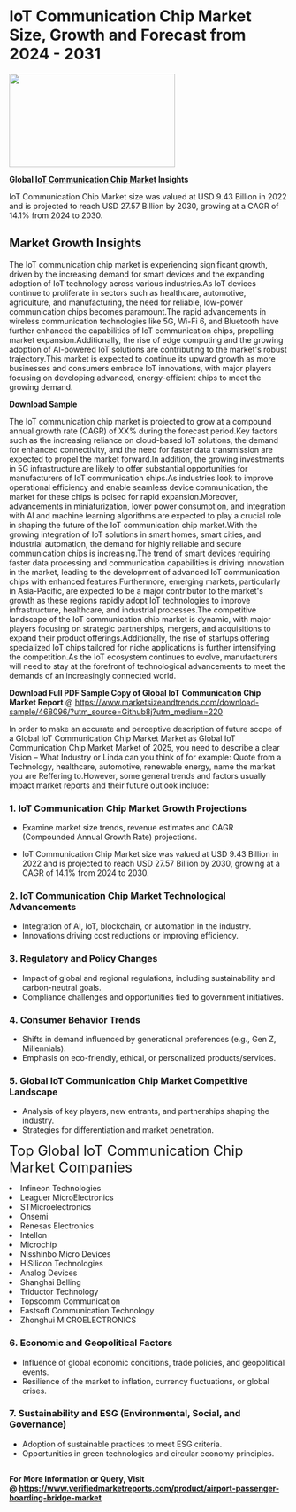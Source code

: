 <H1>IoT Communication Chip Market Size, Growth and Forecast from 2024 - 2031</H1><img class="aligncenter size-medium wp-image-584254" src="https://thirdeyenews.in/wp-content/uploads/2024/09/Global-Market-Research-300x168.jpeg" alt="" width="300" height="168" /><p><strong>Global&nbsp;<a href="https://www.marketsizeandtrends.com/download-sample/468096/?utm_source=Github8j?utm_medium=220">IoT Communication Chip Market</a> Insights</strong></p><p>IoT Communication Chip Market size was valued at USD 9.43 Billion in 2022 and is projected to reach USD 27.57 Billion by 2030, growing at a CAGR of 14.1% from 2024 to 2030.</p><p><h2>Market Growth Insights</h2> <p>The IoT communication chip market is experiencing significant growth, driven by the increasing demand for smart devices and the expanding adoption of IoT technology across various industries.As IoT devices continue to proliferate in sectors such as healthcare, automotive, agriculture, and manufacturing, the need for reliable, low-power communication chips becomes paramount.The rapid advancements in wireless communication technologies like 5G, Wi-Fi 6, and Bluetooth have further enhanced the capabilities of IoT communication chips, propelling market expansion.Additionally, the rise of edge computing and the growing adoption of AI-powered IoT solutions are contributing to the market's robust trajectory.This market is expected to continue its upward growth as more businesses and consumers embrace IoT innovations, with major players focusing on developing advanced, energy-efficient chips to meet the growing demand.</p> <p><strong>Download Sample</strong></p> <p>The IoT communication chip market is projected to grow at a compound annual growth rate (CAGR) of XX% during the forecast period.Key factors such as the increasing reliance on cloud-based IoT solutions, the demand for enhanced connectivity, and the need for faster data transmission are expected to propel the market forward.In addition, the growing investments in 5G infrastructure are likely to offer substantial opportunities for manufacturers of IoT communication chips.As industries look to improve operational efficiency and enable seamless device communication, the market for these chips is poised for rapid expansion.Moreover, advancements in miniaturization, lower power consumption, and integration with AI and machine learning algorithms are expected to play a crucial role in shaping the future of the IoT communication chip market.With the growing integration of IoT solutions in smart homes, smart cities, and industrial automation, the demand for highly reliable and secure communication chips is increasing.The trend of smart devices requiring faster data processing and communication capabilities is driving innovation in the market, leading to the development of advanced IoT communication chips with enhanced features.Furthermore, emerging markets, particularly in Asia-Pacific, are expected to be a major contributor to the market's growth as these regions rapidly adopt IoT technologies to improve infrastructure, healthcare, and industrial processes.The competitive landscape of the IoT communication chip market is dynamic, with major players focusing on strategic partnerships, mergers, and acquisitions to expand their product offerings.Additionally, the rise of startups offering specialized IoT chips tailored for niche applications is further intensifying the competition.As the IoT ecosystem continues to evolve, manufacturers will need to stay at the forefront of technological advancements to meet the demands of an increasingly connected world.</p> <p><span class=""><strong>Download Full PDF Sample Copy of Global IoT Communication Chip Market Report</strong> @ <a href="https://www.marketsizeandtrends.com/download-sample/468096/?utm_source=Github8j?utm_medium=220" target="_blank">https://www.marketsizeandtrends.com/download-sample/468096/?utm_source=Github8j?utm_medium=220</a></span></p><p>In order to make an accurate and perceptive description of future scope of a Global&nbsp;IoT Communication Chip Market Market as Global&nbsp;IoT Communication Chip Market Market of 2025, you need to describe a clear Vision &ndash; What Industry or Linda can you think of for example: Quote from a Technology, healthcare, automotive, renewable energy, name the market you are Reffering to.However, some general trends and factors usually impact market reports and their future outlook include:</p><h3>1.&nbsp;<strong>IoT Communication Chip Market Growth Projections</strong></h3><ul><li>Examine market size trends, revenue estimates and CAGR (Compounded Annual Growth Rate) projections.</li><li><p>IoT Communication Chip Market size was valued at USD 9.43 Billion in 2022 and is projected to reach USD 27.57 Billion by 2030, growing at a CAGR of 14.1% from 2024 to 2030.</p></li></ul><h3>2.&nbsp;<strong>IoT Communication Chip Market Technological Advancements</strong></h3><ul><li>Integration of AI, IoT, blockchain, or automation in the industry.</li><li>Innovations driving cost reductions or improving efficiency.</li></ul><h3>3.&nbsp;<strong>Regulatory and Policy Changes</strong></h3><ul><li>Impact of global and regional regulations, including sustainability and carbon-neutral goals.</li><li>Compliance challenges and opportunities tied to government initiatives.</li></ul><h3>4.&nbsp;<strong>Consumer Behavior Trends</strong></h3><ul><li>Shifts in demand influenced by generational preferences (e.g., Gen Z, Millennials).</li><li>Emphasis on eco-friendly, ethical, or personalized products/services.</li></ul><h3>5.&nbsp;<strong>Global IoT Communication Chip Market Competitive Landscape</strong></h3><ul><li>Analysis of key players, new entrants, and partnerships shaping the industry.</li><li>Strategies for differentiation and market penetration.</li></ul><p data-pm-slice="1 1 []"><span style="color: inherit; font-family: inherit; font-size: 25px;">Top Global IoT Communication Chip Market Companies</span></p><div class="" data-test-id=""><p><li>Infineon Technologies</li><li> Leaguer MicroElectronics</li><li> STMicroelectronics</li><li> Onsemi</li><li> Renesas Electronics</li><li> Intellon</li><li> Microchip</li><li> Nisshinbo Micro Devices</li><li> HiSilicon Technologies</li><li> Analog Devices</li><li> Shanghai Belling</li><li> Triductor Technology</li><li> Topscomm Communication</li><li> Eastsoft Communication Technology</li><li> Zhonghui MICROELECTRONICS</li></p></div><h3>6.&nbsp;<strong>Economic and Geopolitical Factors</strong></h3><ul><li>Influence of global economic conditions, trade policies, and geopolitical events.</li><li>Resilience of the market to inflation, currency fluctuations, or global crises.</li></ul><h3>7.&nbsp;<strong>Sustainability and ESG (Environmental, Social, and Governance)</strong></h3><ul><li>Adoption of sustainable practices to meet ESG criteria.</li><li>Opportunities in green technologies and circular economy principles.</li></ul><h2><strong style="font-size: 14px;">For More Information or Query, Visit @&nbsp;</strong><a style="background-color: #ffffff; font-size: 14px;" href="https://www.marketsizeandtrends.com/report/iot-communication-chip-market/" target="_blank">https://www.verifiedmarketreports.com/product/airport-passenger-boarding-bridge-market</a></h2>